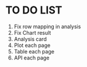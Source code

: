 # TO DO LIST
1. Fix row mapping in analysis
2. Fix Chart result 
3. Analysis card
4. Plot each page
5. Table each page
6. API each page